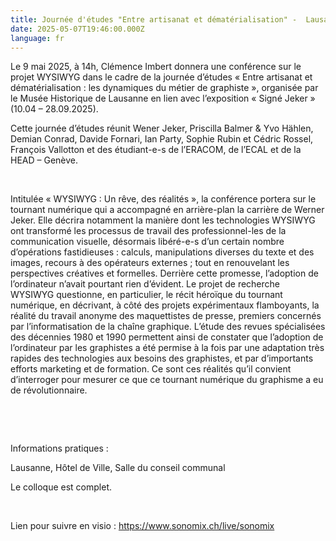 ```yaml
---
title: Journée d'études "Entre artisanat et dématérialisation" -  Lausanne, 9 mai 2025
date: 2025-05-07T19:46:00.000Z
language: fr
---
```






Le 9 mai 2025, à 14h, Clémence Imbert donnera une conférence
sur le projet WYSIWYG dans le cadre de la journée d’études « Entre
artisanat et dématérialisation : les dynamiques du métier de graphiste »,
organisée par le Musée Historique de Lausanne en lien avec l’exposition « Signé
Jeker » (10.04 – 28.09.2025).

Cette journée d’études réunit Wener Jeker, Priscilla Balmer
& Yvo Hählen, Demian Conrad, Davide Fornari, Ian Party, Sophie Rubin et
Cédric Rossel, François Vallotton et des étudiant-e-s de l’ERACOM, de l’ECAL et
de la HEAD – Genève. 

 

Intitulée
« WYSIWYG : Un rêve, des réalités », la conférence portera sur le
tournant numérique qui a accompagné en arrière-plan la carrière de Werner Jeker.
Elle décrira notamment la manière dont les technologies WYSIWYG ont transformé les
processus de travail des professionnel-les de la communication visuelle, désormais libéré-e-s
d’un certain nombre d’opérations
fastidieuses : calculs, manipulations diverses du texte et des images,
recours à des opérateurs externes ; tout en renouvelant les perspectives créatives et formelles. Derrière cette promesse, l’adoption de l’ordinateur
n’avait pourtant rien d’évident. Le projet de recherche WYSIWYG questionne, en particulier, le récit héroïque du tournant numérique, en décrivant, à côté des
projets expérimentaux flamboyants, la réalité du travail anonyme des maquettistes de presse,
premiers concernés par l’informatisation de la chaîne graphique. L’étude des revues
spécialisées des décennies 1980 et 1990 permettent ainsi de constater que l’adoption
de l’ordinateur par les graphistes a été permise à la fois par une
adaptation très rapides des technologies aux besoins des graphistes, et par
d’importants efforts marketing et de formation. Ce sont ces réalités qu’il
convient d’interroger pour mesurer ce que ce tournant numérique du graphisme a
eu de révolutionnaire.

 

 

Informations pratiques : 

Lausanne, Hôtel de Ville, Salle du conseil communal

Le colloque est complet.

 

Lien pour suivre en visio : <https://www.sonomix.ch/live/sonomix>
